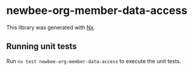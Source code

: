 # newbee-org-member-data-access

This library was generated with [Nx](https://nx.dev).

## Running unit tests

Run `nx test newbee-org-member-data-access` to execute the unit tests.
